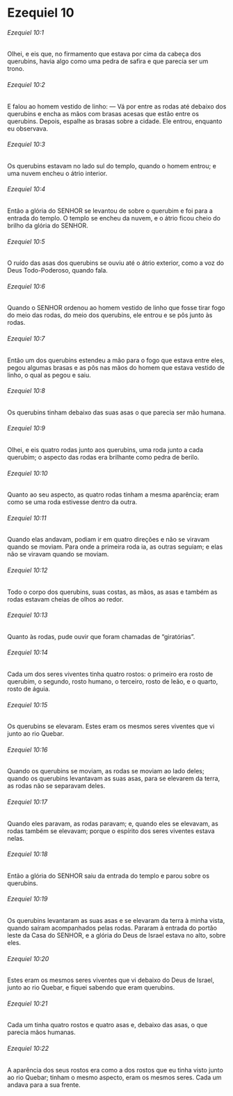# Ezequiel 10

###### Ezequiel 10:1

Olhei, e eis que, no firmamento que estava por cima da cabeça dos querubins, havia algo como uma pedra de safira e que parecia ser um trono.

###### Ezequiel 10:2

E falou ao homem vestido de linho: — Vá por entre as rodas até debaixo dos querubins e encha as mãos com brasas acesas que estão entre os querubins. Depois, espalhe as brasas sobre a cidade. Ele entrou, enquanto eu observava.

###### Ezequiel 10:3

Os querubins estavam no lado sul do templo, quando o homem entrou; e uma nuvem encheu o átrio interior.

###### Ezequiel 10:4

Então a glória do SENHOR se levantou de sobre o querubim e foi para a entrada do templo. O templo se encheu da nuvem, e o átrio ficou cheio do brilho da glória do SENHOR.

###### Ezequiel 10:5

O ruído das asas dos querubins se ouviu até o átrio exterior, como a voz do Deus Todo-Poderoso, quando fala.

###### Ezequiel 10:6

Quando o SENHOR ordenou ao homem vestido de linho que fosse tirar fogo do meio das rodas, do meio dos querubins, ele entrou e se pôs junto às rodas.

###### Ezequiel 10:7

Então um dos querubins estendeu a mão para o fogo que estava entre eles, pegou algumas brasas e as pôs nas mãos do homem que estava vestido de linho, o qual as pegou e saiu.

###### Ezequiel 10:8

Os querubins tinham debaixo das suas asas o que parecia ser mão humana.

###### Ezequiel 10:9

Olhei, e eis quatro rodas junto aos querubins, uma roda junto a cada querubim; o aspecto das rodas era brilhante como pedra de berilo.

###### Ezequiel 10:10

Quanto ao seu aspecto, as quatro rodas tinham a mesma aparência; eram como se uma roda estivesse dentro da outra.

###### Ezequiel 10:11

Quando elas andavam, podiam ir em quatro direções e não se viravam quando se moviam. Para onde a primeira roda ia, as outras seguiam; e elas não se viravam quando se moviam.

###### Ezequiel 10:12

Todo o corpo dos querubins, suas costas, as mãos, as asas e também as rodas estavam cheias de olhos ao redor.

###### Ezequiel 10:13

Quanto às rodas, pude ouvir que foram chamadas de “giratórias”.

###### Ezequiel 10:14

Cada um dos seres viventes tinha quatro rostos: o primeiro era rosto de querubim, o segundo, rosto humano, o terceiro, rosto de leão, e o quarto, rosto de águia.

###### Ezequiel 10:15

Os querubins se elevaram. Estes eram os mesmos seres viventes que vi junto ao rio Quebar.

###### Ezequiel 10:16

Quando os querubins se moviam, as rodas se moviam ao lado deles; quando os querubins levantavam as suas asas, para se elevarem da terra, as rodas não se separavam deles.

###### Ezequiel 10:17

Quando eles paravam, as rodas paravam; e, quando eles se elevavam, as rodas também se elevavam; porque o espírito dos seres viventes estava nelas.

###### Ezequiel 10:18

Então a glória do SENHOR saiu da entrada do templo e parou sobre os querubins.

###### Ezequiel 10:19

Os querubins levantaram as suas asas e se elevaram da terra à minha vista, quando saíram acompanhados pelas rodas. Pararam à entrada do portão leste da Casa do SENHOR, e a glória do Deus de Israel estava no alto, sobre eles.

###### Ezequiel 10:20

Estes eram os mesmos seres viventes que vi debaixo do Deus de Israel, junto ao rio Quebar, e fiquei sabendo que eram querubins.

###### Ezequiel 10:21

Cada um tinha quatro rostos e quatro asas e, debaixo das asas, o que parecia mãos humanas.

###### Ezequiel 10:22

A aparência dos seus rostos era como a dos rostos que eu tinha visto junto ao rio Quebar; tinham o mesmo aspecto, eram os mesmos seres. Cada um andava para a sua frente.

